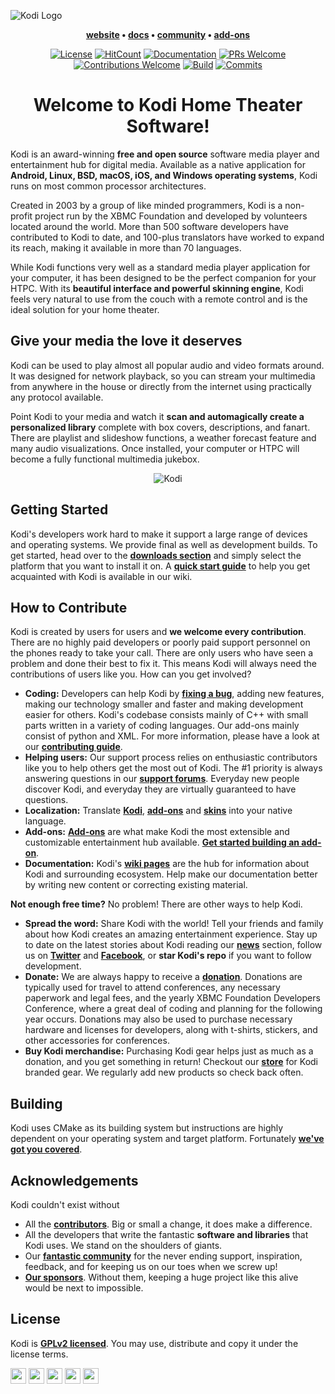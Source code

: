 ![Kodi Logo](docs/resources/banner.png)

<p align="center">
  <strong>
    <a href="https://kodi.tv/">website</a>
    •
    <a href="https://kodi.wiki/view/Main_Page">docs</a>
    •
    <a href="https://forum.kodi.tv/">community</a>
    •
    <a href="https://kodi.tv/addons">add-ons</a>
  </strong>
</p>

<p align="center">
  <a href="LICENSE.md"><img alt="License" src="https://img.shields.io/badge/license-GPLv2-blue.svg?style=flat-square"></a>
  <a href="http://hits.dwyl.io/xbmc/xbmc"><img alt="HitCount" src="http://hits.dwyl.io/xbmc/xbmc.svg"></a>
  <a href="https://docs.kodi.tv/"><img alt="Documentation" src="https://img.shields.io/badge/code-documented-brightgreen.svg?style=flat-square"></a>
  <a href="https://github.com/xbmc/xbmc/pulls"><img alt="PRs Welcome" src="https://img.shields.io/badge/PRs-welcome-brightgreen.svg?style=flat-square"></a>
  <a href="#how-to-contribute"><img alt="Contributions Welcome" src="https://img.shields.io/badge/contributions-welcome-brightgreen.svg?style=flat-square"></a>
  <a href="http://jenkins.kodi.tv/"><img alt="Build" src="https://img.shields.io/badge/CI-jenkins-brightgreen.svg?style=flat-square"></a>
  <a href="https://github.com/xbmc/xbmc/commits/master"><img alt="Commits" src="https://img.shields.io/github/commits-since/xbmc/xbmc/latest.svg?style=flat-square"></a>
</p>

<h1 align="center">
  Welcome to Kodi Home Theater Software!
</h1>

Kodi is an award-winning **free and open source** software media player and entertainment hub for digital media. Available as a native application for **Android, Linux, BSD, macOS, iOS, and Windows operating systems**, Kodi runs on most common processor architectures.

Created in 2003 by a group of like minded programmers, Kodi is a non-profit project run by the XBMC Foundation and developed by volunteers located around the world. More than 500 software developers have contributed to Kodi to date, and 100-plus translators have worked to expand its reach, making it available in more than 70 languages.

While Kodi functions very well as a standard media player application for your computer, it has been designed to be the perfect companion for your HTPC. With its **beautiful interface and powerful skinning engine**, Kodi feels very natural to use from the couch with a remote control and is the ideal solution for your home theater.

## Give your media the love it deserves
Kodi can be used to play almost all popular audio and video formats around. It was designed for network playback, so you can stream your multimedia from anywhere in the house or directly from the internet using practically any protocol available.

Point Kodi to your media and watch it **scan and automagically create a personalized library** complete with box covers, descriptions, and fanart. There are playlist and slideshow functions, a weather forecast feature and many audio visualizations. Once installed, your computer or HTPC will become a fully functional multimedia jukebox.

<p align="center">
  <img src="docs/resources/kodi.gif" alt="Kodi">
</p>

## Getting Started
Kodi's developers work hard to make it support a large range of devices and operating systems. We provide final as well as development builds. To get started, head over to the **[downloads section](https://kodi.tv/download)** and simply select the platform that you want to install it on. A **[quick start guide](https://kodi.wiki/view/quick_start_guide)** to help you get acquainted with Kodi is available in our wiki.

## How to Contribute
Kodi is created by users for users and **we welcome every contribution**. There are no highly paid developers or poorly paid support personnel on the phones ready to take your call. There are only users who have seen a problem and done their best to fix it. This means Kodi will always need the contributions of users like you. How can you get involved?

* **Coding:** Developers can help Kodi by **[fixing a bug](https://github.com/xbmc/xbmc/issues)**, adding new features, making our technology smaller and faster and making development easier for others. Kodi's codebase consists mainly of C++ with small parts written in a variety of coding languages. Our add-ons mainly consist of python and XML. For more information, please have a look at our **[contributing guide](docs/CONTRIBUTING.md)**.
* **Helping users:** Our support process relies on enthusiastic contributors like you to help others get the most out of Kodi. The #1 priority is always answering questions in our **[support forums](https://forum.kodi.tv/)**. Everyday new people discover Kodi, and everyday they are virtually guaranteed to have questions.
* **Localization:** Translate **[Kodi](https://www.transifex.com/teamxbmc/kodi-main/)**, **[add-ons](https://www.transifex.com/teamxbmc/xbmc-addons/)** and **[skins](https://www.transifex.com/teamxbmc/xbmc-skins/)** into your native language.
* **Add-ons:** **[Add-ons](https://kodi.tv/addons)** are what make Kodi the most extensible and customizable entertainment hub available. **[Get started building an add-on](https://kodi.tv/create-an-addon)**.
* **Documentation:** Kodi's **[wiki pages](https://kodi.wiki/)** are the hub for information about Kodi and surrounding ecosystem. Help make our documentation better by writing new content or correcting existing material.

**Not enough free time?** No problem! There are other ways to help Kodi.

* **Spread the word:** Share Kodi with the world! Tell your friends and family about how Kodi creates an amazing entertainment experience. Stay up to date on the latest stories about Kodi reading our **[news](https://kodi.tv/blog)** section, follow us on **[Twitter](https://twitter.com/koditv)** and **[Facebook](https://www.facebook.com/XBMC/)**, or **star Kodi's repo** if you want to follow development.
* **Donate:** We are always happy to receive a **[donation](https://kodi.tv/contribute/donate)**. Donations are typically used for travel to attend conferences, any necessary paperwork and legal fees, and the yearly XBMC Foundation Developers Conference, where a great deal of coding and planning for the following year occurs. Donations may also be used to purchase necessary hardware and licenses for developers, along with t-shirts, stickers, and other accessories for conferences.
* **Buy Kodi merchandise:** Purchasing Kodi gear helps just as much as a donation, and you get something in return! Checkout our **[store](https://kodi.tv/store)** for Kodi branded gear. We regularly add new products so check back often.

## Building
Kodi uses CMake as its building system but instructions are highly dependent on your operating system and target platform. Fortunately **[we've got you covered](docs/README.md)**.

## Acknowledgements
Kodi couldn't exist without

* All the **[contributors](https://github.com/xbmc/xbmc/graphs/contributors)**. Big or small a change, it does make a difference.
* All the developers that write the fantastic **software and libraries** that Kodi uses. We stand on the shoulders of giants.
* Our **[fantastic community](https://forum.kodi.tv/)** for the never ending support, inspiration, feedback, and for keeping us on our toes when we screw up!
* **[Our sponsors](https://kodi.tv/sponsors)**. Without them, keeping a huge project like this alive would be next to impossible.

## License
Kodi is **[GPLv2 licensed](LICENSE.md)**. You may use, distribute and copy it under the license terms.

<a href="https://github.com/xbmc/xbmc/graphs/contributors"><img src="https://forthebadge.com/images/badges/built-by-developers.svg" height="25"></a>
<a href="https://github.com/xbmc/xbmc"><img src="https://forthebadge.com/images/badges/certified-cousin-terio.svg" height="25"></a>
<a href="https://github.com/xbmc/xbmc"><img src="https://forthebadge.com/images/badges/approved-by-george-costanza.svg" height="25"></a>
<a href="https://kodi.tv/download"><img src="https://forthebadge.com/images/badges/check-it-out.svg" height="25"></a>
<a href="https://github.com/xbmc/xbmc"><img src="https://forthebadge.com/images/badges/winter-is-coming.svg" height="25"></a>
